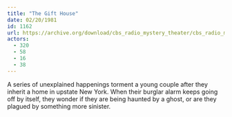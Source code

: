 ```yaml
---
title: "The Gift House"
date: 02/20/1981
id: 1162
url: https://archive.org/download/cbs_radio_mystery_theater/cbs_radio_mystery_theater-1151-1200.zip/cbs_radio_mystery_theater-1151-1200%2Fcbsrmt_1162_the_gift_house.mp3
actors:
  - 320
  - 58
  - 16
  - 38
---
```

A series of unexplained happenings torment a young couple after they inherit a home in upstate New York. When their burglar alarm keeps going off by itself, they wonder if they are being haunted by a ghost, or are they plagued by something more sinister.